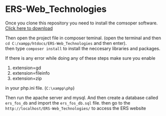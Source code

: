 # ERS-Web_Technologies

Once you clone this repository you need to install the comsoper software. <a href="https://getcomposer.org/download/">Click here to download</a>
</br>

Then open the project file in composer teminal. (open the terminal and then `cd C:/xampp/htdocs/ERS-Web_Technologies` and then enter).</br>
then type `composer install` to install the neccesary libraries and packages. </br>

If there is any error while doing any of these steps make sure you enable <ol><li>extension=gd</li><li>extension=fileinfo</li><li>extension=zip</li></ol> in your php.ini file. (`C:\xampp\php`)

Then run the apache server and mysql. And then create a database called `ers_fos_db` and import the `ers_fos_db.sql` file.
then go to the `http://localhost/ERS-Web_Technologies/` to access the ERS website
